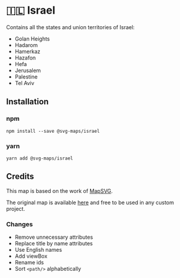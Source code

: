 # 🇮🇱 Israel

Contains all the states and union territories of Israel:
* Golan Heights
* Hadarom
* Hamerkaz
* Hazafon
* Hefa
* Jerusalem
* Palestine
* Tel Aviv

## Installation

### npm

`npm install --save @svg-maps/israel`

### yarn

`yarn add @svg-maps/israel`

## Credits

This map is based on the work of [MapSVG](https://mapsvg.com).

The original map is available [here](https://mapsvg.com/maps/israel) and free to be used in any custom project.

### Changes

* Remove unnecessary attributes
* Replace title by name attributes
* Use English names
* Add viewBox
* Rename ids
* Sort `<path/>` alphabetically
